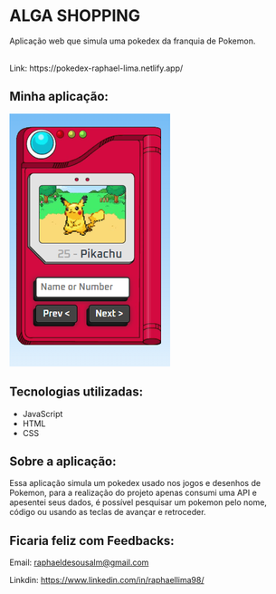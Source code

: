 # ALGA SHOPPING

Aplicação web que simula uma pokedex da franquia de Pokemon.

<br/>
Link: https://pokedex-raphael-lima.netlify.app/

## Minha aplicação:

<img src="src/images/telainicial.png" />

## Tecnologias utilizadas:

<ul>

  <li>JavaScript</li>

  <li>HTML</li>

  <li>CSS</li>

</ul>

## Sobre a aplicação:

Essa aplicação simula um pokedex usado nos jogos e desenhos de Pokemon, para a realização do projeto apenas consumi uma API e apesentei seus dados, é possível pesquisar um pokemon pelo nome, código ou usando as teclas de avançar e retroceder.

## Ficaria feliz com Feedbacks:

Email: raphaeldesousalm@gmail.com <br>

Linkdin: https://www.linkedin.com/in/raphaellima98/
